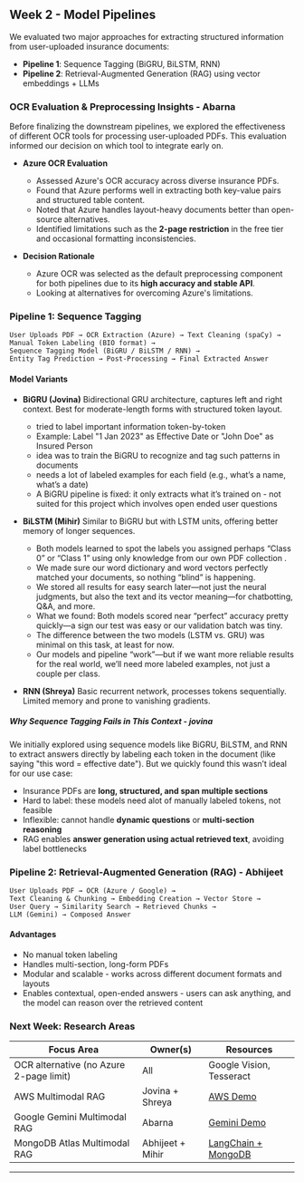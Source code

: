 

## Week 2 - Model Pipelines

We evaluated two major approaches for extracting structured information from user-uploaded insurance documents:

* **Pipeline 1**: Sequence Tagging (BiGRU, BiLSTM, RNN)
* **Pipeline 2**: Retrieval-Augmented Generation (RAG) using vector embeddings + LLMs

### OCR Evaluation & Preprocessing Insights - Abarna

Before finalizing the downstream pipelines, we explored the effectiveness of different OCR tools for processing user-uploaded PDFs. This evaluation informed our decision on which tool to integrate early on.

* **Azure OCR Evaluation** 
  * Assessed Azure's OCR accuracy across diverse insurance PDFs.
  * Found that Azure performs well in extracting both key-value pairs and structured table content.
  * Noted that Azure handles layout-heavy documents better than open-source alternatives.
  * Identified limitations such as the **2-page restriction** in the free tier and occasional formatting inconsistencies.

* **Decision Rationale**
  * Azure OCR was selected as the default preprocessing component for both pipelines due to its **high accuracy and stable API**.
  * Looking at alternatives for overcoming Azure's limitations.



### Pipeline 1: Sequence Tagging

```
User Uploads PDF → OCR Extraction (Azure) → Text Cleaning (spaCy) → 
Manual Token Labeling (BIO format) → 
Sequence Tagging Model (BiGRU / BiLSTM / RNN) → 
Entity Tag Prediction → Post-Processing → Final Extracted Answer
```

#### Model Variants

* **BiGRU (Jovina)**
  Bidirectional GRU architecture, captures left and right context. Best for moderate-length forms with structured token layout.

  * tried to label important information token-by-token
  * Example: Label "1 Jan 2023" as Effective Date or "John Doe" as Insured Person
  * idea was to train the BiGRU to recognize and tag such patterns in documents
  * needs a lot of labeled examples for each field (e.g., what’s a name, what’s a date)
  * A BiGRU pipeline is fixed: it only extracts what it’s trained on - not suited for this project which involves open ended user questions



* **BiLSTM (Mihir)**
  Similar to BiGRU but with LSTM units, offering better memory of longer sequences.
   * Both models learned to spot the labels you assigned perhaps “Class 0” or “Class 1” using only knowledge from our own PDF collection .
   * We made sure our word dictionary and word vectors perfectly matched your documents, so nothing “blind” is happening.
   * We stored all results for easy search later—not just the neural judgments, but also the text and its vector meaning—for chatbotting, Q&A, and more.
   * What we found: Both models scored near “perfect” accuracy pretty quickly—a sign our test was easy or our validation batch was tiny.
   * The difference between the two models (LSTM vs. GRU) was minimal on this task, at least for now.
   * Our models and pipeline “work”—but if we want more reliable results for the real world, we’ll need more labeled examples, not just a couple per class.


* **RNN (Shreya)**
  Basic recurrent network, processes tokens sequentially. Limited memory and prone to vanishing gradients.

##### Why Sequence Tagging Fails in This Context - jovina

We initially explored using sequence models like BiGRU, BiLSTM, and RNN to extract answers directly by labeling each token in the document (like saying "this word = effective date"). But we quickly found this wasn’t ideal for our use case:

* Insurance PDFs are **long, structured, and span multiple sections**
* Hard to label: these models need alot of manually labeled tokens, not feasible 
* Inflexible: cannot handle **dynamic questions** or **multi-section reasoning**
* RAG enables **answer generation using actual retrieved text**, avoiding label bottlenecks


### Pipeline 2: Retrieval-Augmented Generation (RAG) - Abhijeet

```
User Uploads PDF → OCR (Azure / Google) → 
Text Cleaning & Chunking → Embedding Creation → Vector Store → 
User Query → Similarity Search → Retrieved Chunks → 
LLM (Gemini) → Composed Answer
```

#### Advantages

* No manual token labeling
* Handles multi-section, long-form PDFs
* Modular and scalable - works across different document formats and layouts
* Enables contextual, open-ended answers - users can ask anything, and the model can reason over the retrieved content


### Next Week: Research Areas

| Focus Area                              | Owner(s)         | Resources                                                                                         |
| --------------------------------------- | ---------------- | ------------------------------------------------------------------------------------------------- |
| OCR alternative (no Azure 2-page limit) | All              | Google Vision, Tesseract                                                                          |
| AWS Multimodal RAG                      | Jovina + Shreya  | [AWS Demo](https://www.youtube.com/watch?v=jDFpEnJeSVg)                                           |
| Google Gemini Multimodal RAG            | Abarna           | [Gemini Demo](https://www.youtube.com/watch?v=LF7I6raAIL4)                                        |
| MongoDB Atlas Multimodal RAG            | Abhijeet + Mihir | [LangChain + MongoDB](https://python.langchain.com/docs/integrations/vectorstores/mongodb_atlas/) |

---
